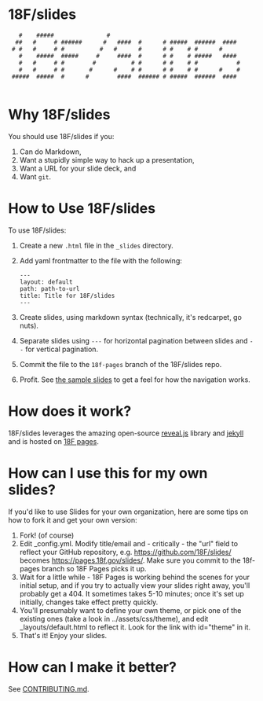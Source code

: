 # 18F/slides

```
   #    #####               #                                      
  ##   #     # ######      #   ####  #      # #####  ######  ####  
 # #   #     # #          #   #      #      # #    # #      #      
   #    #####  #####     #     ####  #      # #    # #####   ####  
   #   #     # #        #          # #      # #    # #           # 
   #   #     # #       #      #    # #      # #    # #      #    # 
 #####  #####  #      #        ####  ###### # #####  ######  ####  
                                                                   
```
# Why 18F/slides

You should use 18F/slides if you:

1. Can do Markdown,
2. Want a stupidly simple way to hack up a presentation,
3. Want a URL for your slide deck, and
4. Want `git`.

# How to Use 18F/slides

To use 18F/slides:

1. Create a new `.html` file in the `_slides` directory.
2. Add yaml frontmatter to the file with the following:

	```
	---
	layout: default
	path: path-to-url
	title: Title for 18F/slides
	---
	```

3. Create slides, using markdown syntax (technically, it's redcarpet, go nuts).
4. Separate slides using `---` for horizontal pagination between slides and `--` for vertical pagination.
5. Commit the file to the `18f-pages` branch of the 18F/slides repo.
6. Profit. See [the sample slides](https://pages.18f.gov/slides/sample/) to get a feel for how the navigation works.

# How does it work?

18F/slides leverages the amazing open-source [reveal.js](https://github.com/hakimel/reveal.js/) library and [jekyll](https://jekyllrb.com) and is hosted on [18F pages](https://pages.18f.gov/).

# How can I use this for my own slides?
If you'd like to use Slides for your own organization, here are some tips on how to fork it and get your own version:

1. Fork! (of course)
2. Edit _config.yml. Modify title/email and - critically - the "url" field to reflect your GitHub repository, e.g. https://github.com/18F/slides/ becomes https://pages.18f.gov/slides/. Make sure you commit to the 18f-pages branch so 18F Pages picks it up.
3. Wait for a little while - 18F Pages is working behind the scenes for your initial setup,  and if you try to actually view your slides right away, you'll probably get a 404. It sometimes takes 5-10 minutes; once it's set up initially, changes take effect pretty quickly.
4. You'll presumably want to define your own theme, or pick one of the existing ones (take a look in ../assets/css/theme), and edit _layouts/default.html to reflect it. Look for the link with id="theme" in it.
5. That's it! Enjoy your slides.

# How can I make it better?

See [CONTRIBUTING.md](https://github.com/18F/slides/blob/18f-pages/CONTRIBUTING.md).
